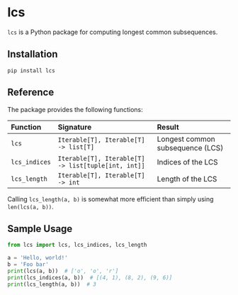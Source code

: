 # lcs
`lcs` is a Python package for computing longest common subsequences.

## Installation
```
pip install lcs
```

## Reference
The package provides the following functions:

| Function      | Signature                                           | Result                           |
|:--------------|:----------------------------------------------------|:---------------------------------|
| `lcs`         | `Iterable[T], Iterable[T] -> list[T]`               | Longest common subsequence (LCS) |
| `lcs_indices` | `Iterable[T], Iterable[T] -> list[tuple[int, int]]` | Indices of the LCS               |
| `lcs_length`  | `Iterable[T], Iterable[T] -> int`                   | Length of the LCS                |

Calling `lcs_length(a, b)` is somewhat more efficient than simply using `len(lcs(a, b))`.

## Sample Usage
```python
from lcs import lcs, lcs_indices, lcs_length

a = 'Hello, world!'
b = 'Foo bar'
print(lcs(a, b))  # ['o', 'o', 'r']
print(lcs_indices(a, b))  # [(4, 1), (8, 2), (9, 6)]
print(lcs_length(a, b))  # 3
```
